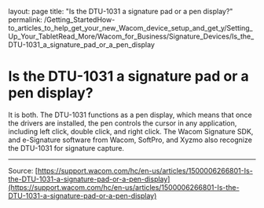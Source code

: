layout: page
title: "Is the DTU-1031 a signature pad or a pen display?"
permalink: /Getting_StartedHow-to_articles_to_help_get_your_new_Wacom_device_setup_and_get_y/Setting_Up_Your_TabletRead_More/Wacom_for_Business/Signature_Devices/Is_the_DTU-1031_a_signature_pad_or_a_pen_display

# Is the DTU-1031 a signature pad or a pen display?

It is both. The DTU-1031 functions as a pen display, which means that once the drivers are installed, the pen controls the cursor in any application, including left click, double click, and right click. The Wacom Signature SDK, and e-Signature software from Wacom, SoftPro, and Xyzmo also recognize the DTU-1031 for signature capture.

---
Source: [https://support.wacom.com/hc/en-us/articles/1500006266801-Is-the-DTU-1031-a-signature-pad-or-a-pen-display](https://support.wacom.com/hc/en-us/articles/1500006266801-Is-the-DTU-1031-a-signature-pad-or-a-pen-display)
